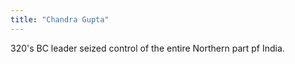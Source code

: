 ```yaml
---
title: "Chandra Gupta"
---
```

320's BC leader seized control of the entire Northern part pf India.

